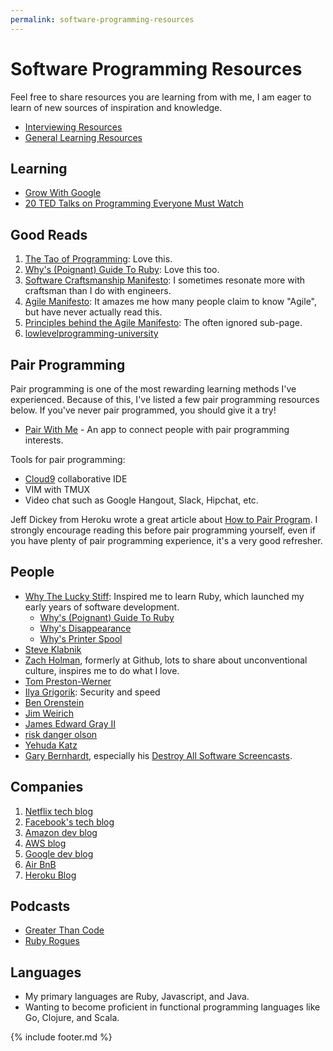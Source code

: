 ```yaml
---
permalink: software-programming-resources
---
```

# Software Programming Resources

Feel free to share resources you are learning from with me, I am eager to learn
of new sources of inspiration and knowledge.

- [Interviewing Resources](interviewing-resources)
- [General Learning Resources](learning-resources)

## Learning

* [Grow With Google](https://grow.google/)
* [20 TED Talks on Programming Everyone Must Watch](http://www.makeuseof.com/tag/ted-talks-programming/)

## Good Reads

1. [The Tao of Programming](http://www.mit.edu/~xela/tao.html): Love this.
2. [Why's (Poignant) Guide To Ruby](http://poignant.guide/): Love this too.
2. [Software Craftsmanship Manifesto](http://manifesto.softwarecraftsmanship.org/): I sometimes resonate more with craftsman than I do with engineers.
3. [Agile Manifesto](http://agilemanifesto.org/): It amazes me how many people claim to know "Agile", but have never actually read this.
4. [Principles behind the Agile Manifesto](http://agilemanifesto.org/principles.html): The often ignored sub-page.
5. [lowlevelprogramming-university](https://github.com/gurugio/lowlevelprogramming-university)

## Pair Programming

Pair programming is one of the most rewarding learning methods I've experienced.
Because of this, I've listed a few pair programming resources below. If you've
never pair programmed, you should give it a try!

* [Pair With Me](http://pair-with-me.herokuapp.com/) - An app to connect people
with pair programming interests.

Tools for pair programming:

- [Cloud9](https://aws.amazon.com/cloud9/?origin=c9io) collaborative IDE
- VIM with TMUX
- Video chat such as Google Hangout, Slack, Hipchat, etc.

Jeff Dickey from Heroku wrote a great article about [How to Pair
Program](https://medium.com/@jdxcode/how-to-pair-program-d6741077e513). I
strongly encourage reading this before pair programming yourself, even if you
have plenty of pair programming experience, it's a very good refresher.

## People

- [Why The Lucky Stiff](https://en.wikipedia.org/wiki/Why_the_lucky_stiff): Inspired me to learn Ruby, which launched my early years of software development.
    - [Why's (Poignant) Guide To Ruby](http://poignant.guide/)
    - [Why's Disappearance](https://priceonomics.com/why-the-lucky-stiff/)
    - [Why's Printer Spool](https://www.scribd.com/doc/136875051/why-s-complete-printer-spool-as-one-book)
- [Steve Klabnik](http://www.steveklabnik.com/)
- [Zach Holman](https://zachholman.com/), formerly at Github, lots to share about unconventional culture, inspires me to do what I love.
- [Tom Preston-Werner](http://tom.preston-werner.com/)
- [Ilya Grigorik](https://www.igvita.com/): Security and speed
- [Ben Orenstein](http://www.benorenstein.com/)
- [Jim Weirich](https://en.wikipedia.org/wiki/Jim_Weirich)
- [James Edward Gray II](http://graysoftinc.com/)
- [risk danger olson](http://techno-weenie.net/)
- [Yehuda Katz](http://yehudakatz.com/)
- [Gary Bernhardt](https://www.destroyallsoftware.com/), especially his [Destroy
All Software
Screencasts](https://www.destroyallsoftware.com/screencasts/catalog).

## Companies

1. [Netflix tech blog](http://techblog.netflix.com/)
2. [Facebook's tech blog](https://code.facebook.com/posts/)
3. [Amazon dev blog](https://developer.amazon.com/blogs)
4. [AWS blog](https://aws.amazon.com/blogs/aws/)
5. [Google dev blog](https://developers.googleblog.com/)
6. [Air BnB](https://github.com/airbnb)
7. [Heroku Blog](https://blog.heroku.com/engineering)

## Podcasts

* [Greater Than Code](http://www.greaterthancode.com)
* [Ruby Rogues](https://devchat.tv/ruby-rogues)

## Languages

* My primary languages are Ruby, Javascript, and Java.
* Wanting to become proficient in functional programming languages like Go,
  Clojure, and Scala.

{% include footer.md %}
